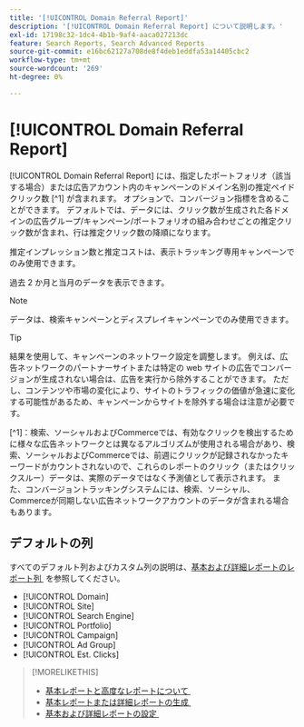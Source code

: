 ```yaml
---
title: '[!UICONTROL Domain Referral Report]'
description: '[!UICONTROL Domain Referral Report] について説明します。'
exl-id: 17198c32-1dc4-4b1b-9af4-aaca027213dc
feature: Search Reports, Search Advanced Reports
source-git-commit: e16bc62127a708de8f4deb1eddfa53a14405cbc2
workflow-type: tm+mt
source-wordcount: '269'
ht-degree: 0%

---
```


# [!UICONTROL Domain Referral Report]

<!-- If we remove this report, also remove concept topic "Domain Optimization." -->

[!UICONTROL Domain Referral Report] には、指定したポートフォリオ（該当する場合）または広告アカウント内のキャンペーンのドメイン名別の推定ペイドクリック数 [^1] が含まれます。 オプションで、コンバージョン指標を含めることができます。 デフォルトでは、データには、クリック数が生成された各ドメインの広告グループ/キャンペーン/ポートフォリオの組み合わせごとの推定クリック数が含まれ、行は推定クリック数の降順になります。

推定インプレッション数と推定コストは、表示トラッキング専用キャンペーンでのみ使用できます。

過去 2 か月と当月のデータを表示できます。

>[!NOTE]
>
>データは、検索キャンペーンとディスプレイキャンペーンでのみ使用できます。

>[!TIP]
>
>結果を使用して、キャンペーンのネットワーク設定を調整します。 例えば、広告ネットワークのパートナーサイトまたは特定の web サイトの広告でコンバージョンが生成されない場合は、広告を実行から除外することができます。 ただし、コンテンツや市場の変化により、サイトのトラフィックの価値が急速に変化する可能性があるため、キャンペーンからサイトを除外する場合は注意が必要です。

[^1]：検索、ソーシャルおよびCommerceでは、有効なクリックを検出するために様々な広告ネットワークとは異なるアルゴリズムが使用される場合があり、検索、ソーシャルおよびCommerceでは、前週にクリックが記録されなかったキーワードがカウントされないので、これらのレポートのクリック（またはクリックスルー）データは、実際のデータではなく予測値として表示されます。 また、コンバージョントラッキングシステムには、検索、ソーシャル、Commerceが同期しない広告ネットワークアカウントのデータが含まれる場合もあります。

## デフォルトの列

すべてのデフォルト列およびカスタム列の説明は、[&#x200B; 基本および詳細レポートのレポート列 &#x200B;](basic-advanced-report-columns.md) を参照してください。

* [!UICONTROL Domain]
* [!UICONTROL Site]
* [!UICONTROL Search Engine]
* [!UICONTROL Portfolio]
* [!UICONTROL Campaign]
* [!UICONTROL Ad Group]
* [!UICONTROL Est. Clicks]

>[!MORELIKETHIS]
>
>* [&#x200B; 基本レポートと高度なレポートについて &#x200B;](basic-advanced-report-about.md)
>* [&#x200B; 基本レポートまたは詳細レポートの生成 &#x200B;](basic-advanced-report-generate.md)
>* [&#x200B; 基本および詳細レポートの設定 &#x200B;](basic-advanced-report-settings.md)
